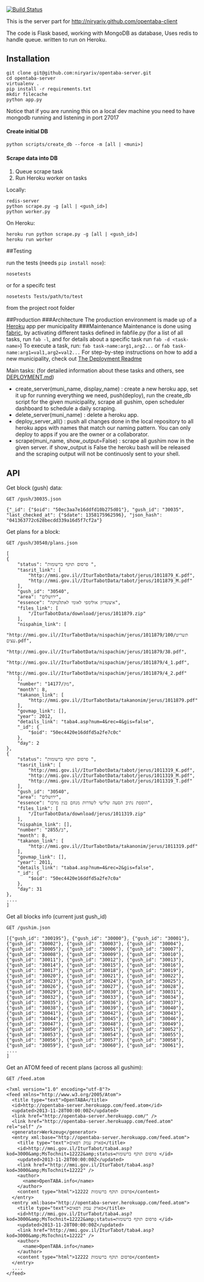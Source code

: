 [![Build Status](https://travis-ci.org/niryariv/opentaba-server.png?branch=master)](https://travis-ci.org/niryariv/opentaba-server)

This is the server part for http://niryariv.github.com/opentaba-client

The code is Flask based, working with MongoDB as database, Uses redis to handle queue. written to run on Heroku.

## Installation

    git clone git@github.com:niryariv/opentaba-server.git
    cd opentaba-server
    virtualenv .
    pip install -r requirements.txt
    mkdir filecache
    python app.py

Notice that if you are running this on a local dev machine you need to have mongodb running and listening in port 27017
#### Create initial DB

    python scripts/create_db --force -m [all | <muni>]

#### Scrape data into DB

1. Queue scrape task
2. Run Heroku worker on tasks
    
Locally:

    redis-server
    python scrape.py -g [all | <gush_id>]
    python worker.py

On Heroku:

    heroku run python scrape.py -g [all | <gush_id>]
    heroku run worker
    
##Testing

run the tests (needs ```pip install nose```):

    nosetests
or for a specifc test

    nosetests Tests/path/to/test
    
from the project root folder

##Production
###Architecture
The production environment is made up of a [Heroku](http://heroku.com) app per municipality
###Maintenance
Maintenance is done using [fabric](http://fabfile.org), by activating different tasks defined in fabfile.py 
(for a list of all tasks, run `fab -l`, and for details about a specific task run `fab -d <task-name>`)
To execute a task, run: `fab task-name:arg1,arg2...` or `fab task-name:arg1=val1,arg2=val2...`
For step-by-step instructions on how to add a new municipality, check out [The Deployment Readme](DEPLOYMENT.md)

Main tasks: (for detailed information about these tasks and others, see [DEPLOYMENT.md](DEPLOYMENT.md))
+ create_server(muni_name, display_name) : create a new heroku app, set it up for running everything we need, 
  push(deploy), run the create_db script for the given municipality, scrape all gushim, open scheduler dashboard
  to schedule a daily scraping.
+ delete_server(muni_name) : delete a heroku app.
+ deploy_server_all() : push all changes done in the local repository to all heroku apps with names that match 
  our naming pattern. You can only deploy to apps if you are the owner or a collaborator.
+ scrape(muni_name, show_output=False) : scrape all gushim now in the given server. if show_output is False
  the heroku bash will be released and the scraping output will not be continuosly sent to your shell.

## API

Get block (gush) data:

    GET /gush/30035.json

    {"_id": {"$oid": "50ec3aa7e16ddfd10b275d01"}, "gush_id": "30035", "last_checked_at": {"$date": 1358175962596}, "json_hash": "041363772c628becdd339a16d5f7cf2a"}

Get plans for a block:

    GET /gush/30540/plans.json

    [
    {
        "status": "פרסום תוקף ברשומות ",
        "tasrit_link": [
            "http://mmi.gov.il//IturTabotData/tabot/jerus/1011879_K.pdf",
            "http://mmi.gov.il//IturTabotData/tabot/jerus/1011879_M.pdf"
        ],
        "gush_id": "30540",
        "area": "ירושלים",
        "essence": "איצטדיון אולימפי לאומי לאתלטיקה",
        "files_link": [
            "/IturTabotData/download/jerus/1011879.zip"
        ],
        "nispahim_link": [
            "http://mmi.gov.il//IturTabotData/nispachim/jerus/1011879/100/תשריט עצים.pdf",
            "http://mmi.gov.il//IturTabotData/nispachim/jerus/1011879/38.pdf",
            "http://mmi.gov.il//IturTabotData/nispachim/jerus/1011879/4_1.pdf",
            "http://mmi.gov.il//IturTabotData/nispachim/jerus/1011879/4_2.pdf"
        ],
        "number": "מק/14177",
        "month": 8,
        "takanon_link": [
            "http://mmi.gov.il//IturTabotData/takanonim/jerus/1011879.pdf"
        ],
        "govmap_link": [],
        "year": 2012,
        "details_link": "taba4.asp?num=4&rec=4&gis=false",
        "_id": {
            "$oid": "50ec4420e16ddfd5a2fe7c0c"
        },
        "day": 2
    },
    {
        "status": "פרסום תוקף ברשומות ",
        "tasrit_link": [
            "http://mmi.gov.il//IturTabotData/tabot/jerus/1011319_K.pdf",
            "http://mmi.gov.il//IturTabotData/tabot/jerus/1011319_M.pdf",
            "http://mmi.gov.il//IturTabotData/tabot/jerus/1011319_T.pdf"
        ],
        "gush_id": "30540",
        "area": "ירושלים",
        "essence": "הוספת נתיב הסעה שלישי לשדרות מנחם בגין מרכז",
        "files_link": [
            "/IturTabotData/download/jerus/1011319.zip"
        ],
        "nispahim_link": [],
        "number": "2855/ב",
        "month": 8,
        "takanon_link": [
            "http://mmi.gov.il//IturTabotData/takanonim/jerus/1011319.pdf"
        ],
        "govmap_link": [],
        "year": 2011,
        "details_link": "taba4.asp?num=4&rec=2&gis=false",
        "_id": {
            "$oid": "50ec4420e16ddfd5a2fe7c0a"
        },
        "day": 31
    },
    .... 
    ]

Get all blocks info (current just gush_id)

    GET /gushim.json
    
    [{"gush_id": "30019S"}, {"gush_id": "30000"}, {"gush_id": "30001"}, {"gush_id": "30002"}, {"gush_id": "30003"}, {"gush_id": "30004"}, {"gush_id": "30005"}, {"gush_id": "30006"}, {"gush_id": "30007"}, {"gush_id": "30008"}, {"gush_id": "30009"}, {"gush_id": "30010"}, {"gush_id": "30011"}, {"gush_id": "30012"}, {"gush_id": "30013"}, {"gush_id": "30014"}, {"gush_id": "30015"}, {"gush_id": "30016"}, {"gush_id": "30017"}, {"gush_id": "30018"}, {"gush_id": "30019"}, {"gush_id": "30020"}, {"gush_id": "30021"}, {"gush_id": "30022"}, {"gush_id": "30023"}, {"gush_id": "30024"}, {"gush_id": "30025"}, {"gush_id": "30026"}, {"gush_id": "30027"}, {"gush_id": "30028"}, {"gush_id": "30029"}, {"gush_id": "30030"}, {"gush_id": "30031"}, {"gush_id": "30032"}, {"gush_id": "30033"}, {"gush_id": "30034"}, {"gush_id": "30035"}, {"gush_id": "30036"}, {"gush_id": "30037"}, {"gush_id": "30038"}, {"gush_id": "30039"}, {"gush_id": "30040"}, {"gush_id": "30041"}, {"gush_id": "30042"}, {"gush_id": "30043"}, {"gush_id": "30044"}, {"gush_id": "30045"}, {"gush_id": "30046"}, {"gush_id": "30047"}, {"gush_id": "30048"}, {"gush_id": "30049"}, {"gush_id": "30050"}, {"gush_id": "30051"}, {"gush_id": "30052"}, {"gush_id": "30053"}, {"gush_id": "30054"}, {"gush_id": "30055"}, {"gush_id": "30056"}, {"gush_id": "30057"}, {"gush_id": "30058"}, {"gush_id": "30059"}, {"gush_id": "30060"}, {"gush_id": "30061"},
    ....
    ]


Get an ATOM feed of recent plans (across all gushim):

    GET /feed.atom

    <?xml version="1.0" encoding="utf-8"?>
    <feed xmlns="http://www.w3.org/2005/Atom">
      <title type="text">OpenTABA</title>
      <id>http://opentaba-server.herokuapp.com/feed.atom</id>
      <updated>2013-11-28T00:00:00Z</updated>
      <link href="http://opentaba-server.herokuapp.com/" />
      <link href="http://opentaba-server.herokuapp.com/feed.atom" rel="self" />
      <generator>Werkzeug</generator>
      <entry xml:base="http://opentaba-server.herokuapp.com/feed.atom">
        <title type="text">פארק עמק רפאים</title>
        <id>http://mmi.gov.il/IturTabot/taba4.asp?kod=3000&amp;MsTochnit=12222&amp;status=פרסום תוקף ברשומות </id>
        <updated>2013-11-28T00:00:00Z</updated>
        <link href="http://mmi.gov.il/IturTabot/taba4.asp?kod=3000&amp;MsTochnit=12222" />
        <author>
          <name>OpenTABA.info</name>
        </author>
        <content type="html">פרסום תוקף ברשומות 12222</content>
      </entry>
      <entry xml:base="http://opentaba-server.herokuapp.com/feed.atom">
        <title type="text">פארק עמק רפאים</title>
        <id>http://mmi.gov.il/IturTabot/taba4.asp?kod=3000&amp;MsTochnit=12222&amp;status=פרסום תוקף ברשומות </id>
        <updated>2013-11-28T00:00:00Z</updated>
        <link href="http://mmi.gov.il/IturTabot/taba4.asp?kod=3000&amp;MsTochnit=12222" />
        <author>
          <name>OpenTABA.info</name>
        </author>
        <content type="html">פרסום תוקף ברשומות 12222</content>
      </entry>
      ....
    </feed>
